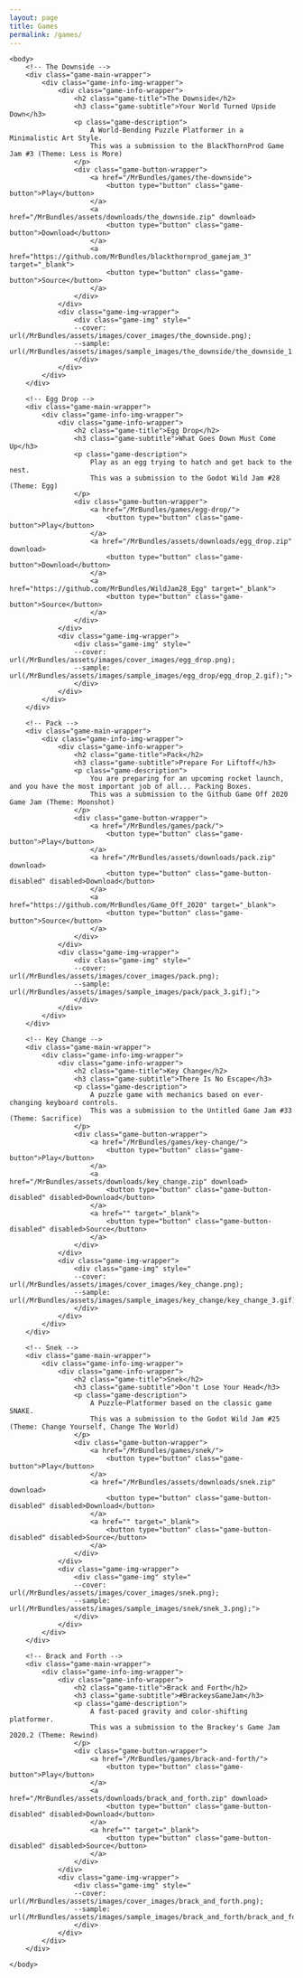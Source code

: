 ```yaml
---
layout: page
title: Games
permalink: /games/
---
```


<html>
	<head>
	</head>

	<body>
		<!-- The Downside -->
		<div class="game-main-wrapper">
			<div class="game-info-img-wrapper">
				<div class="game-info-wrapper">
					<h2 class="game-title">The Downside</h2>
					<h3 class="game-subtitle">Your World Turned Upside Down</h3>
					<p class="game-description">
						A World-Bending Puzzle Platformer in a Minimalistic Art Style.
						This was a submission to the BlackThornProd Game Jam #3 (Theme: Less is More)
					</p>
					<div class="game-button-wrapper">
						<a href="/MrBundles/games/the-downside">
							<button type="button" class="game-button">Play</button>
						</a>
						<a href="/MrBundles/assets/downloads/the_downside.zip" download>
							<button type="button" class="game-button">Download</button>
						</a>
						<a href="https://github.com/MrBundles/blackthornprod_gamejam_3" target="_blank">
							<button type="button" class="game-button">Source</button>
						</a>
					</div>
				</div>
				<div class="game-img-wrapper">
					<div class="game-img" style="
					--cover: url(/MrBundles/assets/images/cover_images/the_downside.png);
					--sample: url(/MrBundles/assets/images/sample_images/the_downside/the_downside_1.gif);">
					</div>
				</div>
			</div>
		</div>

		<!-- Egg Drop -->
		<div class="game-main-wrapper">
			<div class="game-info-img-wrapper">
				<div class="game-info-wrapper">
					<h2 class="game-title">Egg Drop</h2>
					<h3 class="game-subtitle">What Goes Down Must Come Up</h3>
					<p class="game-description">
						Play as an egg trying to hatch and get back to the nest.
						This was a submission to the Godot Wild Jam #28 (Theme: Egg)
					</p>
					<div class="game-button-wrapper">
						<a href="/MrBundles/games/egg-drop/">
							<button type="button" class="game-button">Play</button>
						</a>
						<a href="/MrBundles/assets/downloads/egg_drop.zip" download>
							<button type="button" class="game-button">Download</button>
						</a>
						<a href="https://github.com/MrBundles/WildJam28_Egg" target="_blank">
							<button type="button" class="game-button">Source</button>
						</a>
					</div>
				</div>
				<div class="game-img-wrapper">
					<div class="game-img" style="
					--cover: url(/MrBundles/assets/images/cover_images/egg_drop.png);
					--sample: url(/MrBundles/assets/images/sample_images/egg_drop/egg_drop_2.gif);">
					</div>
				</div>
			</div>
		</div>

		<!-- Pack -->
		<div class="game-main-wrapper">
			<div class="game-info-img-wrapper">
				<div class="game-info-wrapper">
					<h2 class="game-title">Pack</h2>
					<h3 class="game-subtitle">Prepare For Liftoff</h3>
					<p class="game-description">
						You are preparing for an upcoming rocket launch, and you have the most important job of all... Packing Boxes.
						This was a submission to the Github Game Off 2020 Game Jam (Theme: Moonshot)
					</p>
					<div class="game-button-wrapper">
						<a href="/MrBundles/games/pack/">
							<button type="button" class="game-button">Play</button>
						</a>
						<a href="/MrBundles/assets/downloads/pack.zip" download>
							<button type="button" class="game-button-disabled" disabled>Download</button>
						</a>
						<a href="https://github.com/MrBundles/Game_Off_2020" target="_blank">
							<button type="button" class="game-button">Source</button>
						</a>
					</div>
				</div>
				<div class="game-img-wrapper">
					<div class="game-img" style="
					--cover: url(/MrBundles/assets/images/cover_images/pack.png);
					--sample: url(/MrBundles/assets/images/sample_images/pack/pack_3.gif);">
					</div>
				</div>
			</div>
		</div>

		<!-- Key Change -->
		<div class="game-main-wrapper">
			<div class="game-info-img-wrapper">
				<div class="game-info-wrapper">
					<h2 class="game-title">Key Change</h2>
					<h3 class="game-subtitle">There Is No Escape</h3>
					<p class="game-description">
						A puzzle game with mechanics based on ever-changing keyboard controls.
						This was a submission to the Untitled Game Jam #33 (Theme: Sacrifice)
					</p>
					<div class="game-button-wrapper">
						<a href="/MrBundles/games/key-change/">
							<button type="button" class="game-button">Play</button>
						</a>
						<a href="/MrBundles/assets/downloads/key_change.zip" download>
							<button type="button" class="game-button-disabled" disabled>Download</button>
						</a>
						<a href="" target="_blank">
							<button type="button" class="game-button-disabled" disabled>Source</button>
						</a>
					</div>
				</div>
				<div class="game-img-wrapper">
					<div class="game-img" style="
					--cover: url(/MrBundles/assets/images/cover_images/key_change.png);
					--sample: url(/MrBundles/assets/images/sample_images/key_change/key_change_3.gif);">
					</div>
				</div>
			</div>
		</div>

		<!-- Snek -->
		<div class="game-main-wrapper">
			<div class="game-info-img-wrapper">
				<div class="game-info-wrapper">
					<h2 class="game-title">Snek</h2>
					<h3 class="game-subtitle">Don't Lose Your Head</h3>
					<p class="game-description">
						A Puzzle~Platformer based on the classic game SNAKE.
						This was a submission to the Godot Wild Jam #25 (Theme: Change Yourself, Change The World)
					</p>
					<div class="game-button-wrapper">
						<a href="/MrBundles/games/snek/">
							<button type="button" class="game-button">Play</button>
						</a>
						<a href="/MrBundles/assets/downloads/snek.zip" download>
							<button type="button" class="game-button-disabled" disabled>Download</button>
						</a>
						<a href="" target="_blank">
							<button type="button" class="game-button-disabled" disabled>Source</button>
						</a>
					</div>
				</div>
				<div class="game-img-wrapper">
					<div class="game-img" style="
					--cover: url(/MrBundles/assets/images/cover_images/snek.png);
					--sample: url(/MrBundles/assets/images/sample_images/snek/snek_3.png);">
					</div>
				</div>
			</div>
		</div>

		<!-- Brack and Forth -->
		<div class="game-main-wrapper">
			<div class="game-info-img-wrapper">
				<div class="game-info-wrapper">
					<h2 class="game-title">Brack and Forth</h2>
					<h3 class="game-subtitle">#BrackeysGameJam</h3>
					<p class="game-description">
						A fast-paced gravity and color-shifting platformer.
						This was a submission to the Brackey's Game Jam 2020.2 (Theme: Rewind)
					</p>
					<div class="game-button-wrapper">
						<a href="/MrBundles/games/brack-and-forth/">
							<button type="button" class="game-button">Play</button>
						</a>
						<a href="/MrBundles/assets/downloads/brack_and_forth.zip" download>
							<button type="button" class="game-button-disabled" disabled>Download</button>
						</a>
						<a href="" target="_blank">
							<button type="button" class="game-button-disabled" disabled>Source</button>
						</a>
					</div>
				</div>
				<div class="game-img-wrapper">
					<div class="game-img" style="
					--cover: url(/MrBundles/assets/images/cover_images/brack_and_forth.png);
					--sample: url(/MrBundles/assets/images/sample_images/brack_and_forth/brack_and_forth_1.png);">
					</div>
				</div>
			</div>
		</div>

	</body>
</html>
